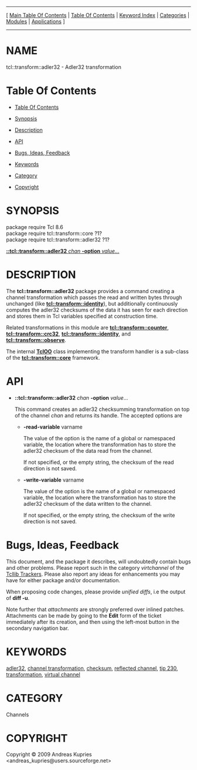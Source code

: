 
[//000000001]: # (tcl::transform::adler32 \- Reflected/virtual channel support)
[//000000002]: # (Generated from file 'adler32\.man' by tcllib/doctools with format 'markdown')
[//000000003]: # (Copyright &copy; 2009 Andreas Kupries <andreas\_kupries@users\.sourceforge\.net>)
[//000000004]: # (tcl::transform::adler32\(n\) 1 tcllib "Reflected/virtual channel support")

<hr> [ <a href="../../../../toc.md">Main Table Of Contents</a> &#124; <a
href="../../../toc.md">Table Of Contents</a> &#124; <a
href="../../../../index.md">Keyword Index</a> &#124; <a
href="../../../../toc0.md">Categories</a> &#124; <a
href="../../../../toc1.md">Modules</a> &#124; <a
href="../../../../toc2.md">Applications</a> ] <hr>

# NAME

tcl::transform::adler32 \- Adler32 transformation

# <a name='toc'></a>Table Of Contents

  - [Table Of Contents](#toc)

  - [Synopsis](#synopsis)

  - [Description](#section1)

  - [API](#section2)

  - [Bugs, Ideas, Feedback](#section3)

  - [Keywords](#keywords)

  - [Category](#category)

  - [Copyright](#copyright)

# <a name='synopsis'></a>SYNOPSIS

package require Tcl 8\.6  
package require tcl::transform::core ?1?  
package require tcl::transform::adler32 ?1?  

[__::tcl::transform::adler32__ *chan* __\-option__ *value*\.\.\.](#1)  

# <a name='description'></a>DESCRIPTION

The __tcl::transform::adler32__ package provides a command creating a
channel transformation which passes the read and written bytes through unchanged
\(like __[tcl::transform::identity](identity\.md)__\), but additionally
continuously computes the adler32 checksums of the data it has seen for each
direction and stores them in Tcl variables specified at construction time\.

Related transformations in this module are
__[tcl::transform::counter](vt\_counter\.md)__,
__[tcl::transform::crc32](vt\_crc32\.md)__,
__[tcl::transform::identity](identity\.md)__, and
__[tcl::transform::observe](observe\.md)__\.

The internal __[TclOO](\.\./\.\./\.\./\.\./index\.md\#tcloo)__ class implementing
the transform handler is a sub\-class of the
__[tcl::transform::core](\.\./virtchannel\_core/transformcore\.md)__
framework\.

# <a name='section2'></a>API

  - <a name='1'></a>__::tcl::transform::adler32__ *chan* __\-option__ *value*\.\.\.

    This command creates an adler32 checksumming transformation on top of the
    channel *chan* and returns its handle\. The accepted options are

      * __\-read\-variable__ varname

        The value of the option is the name of a global or namespaced variable,
        the location where the transformation has to store the adler32 checksum
        of the data read from the channel\.

        If not specified, or the empty string, the checksum of the read
        direction is not saved\.

      * __\-write\-variable__ varname

        The value of the option is the name of a global or namespaced variable,
        the location where the transformation has to store the adler32 checksum
        of the data written to the channel\.

        If not specified, or the empty string, the checksum of the write
        direction is not saved\.

# <a name='section3'></a>Bugs, Ideas, Feedback

This document, and the package it describes, will undoubtedly contain bugs and
other problems\. Please report such in the category *virtchannel* of the
[Tcllib Trackers](http://core\.tcl\.tk/tcllib/reportlist)\. Please also report
any ideas for enhancements you may have for either package and/or documentation\.

When proposing code changes, please provide *unified diffs*, i\.e the output of
__diff \-u__\.

Note further that *attachments* are strongly preferred over inlined patches\.
Attachments can be made by going to the __Edit__ form of the ticket
immediately after its creation, and then using the left\-most button in the
secondary navigation bar\.

# <a name='keywords'></a>KEYWORDS

[adler32](\.\./\.\./\.\./\.\./index\.md\#adler32), [channel
transformation](\.\./\.\./\.\./\.\./index\.md\#channel\_transformation),
[checksum](\.\./\.\./\.\./\.\./index\.md\#checksum), [reflected
channel](\.\./\.\./\.\./\.\./index\.md\#reflected\_channel), [tip
230](\.\./\.\./\.\./\.\./index\.md\#tip\_230),
[transformation](\.\./\.\./\.\./\.\./index\.md\#transformation), [virtual
channel](\.\./\.\./\.\./\.\./index\.md\#virtual\_channel)

# <a name='category'></a>CATEGORY

Channels

# <a name='copyright'></a>COPYRIGHT

Copyright &copy; 2009 Andreas Kupries <andreas\_kupries@users\.sourceforge\.net>
